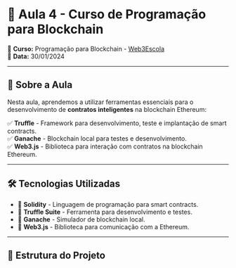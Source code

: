 # 🚀 Aula 4 - Curso de Programação para Blockchain  

📌 **Curso:** Programação para Blockchain - [Web3Escola](https://www.youtube.com/@Web3Escola)  
📅 **Data:** 30/01/2024  

---

## 📖 Sobre a Aula  
Nesta aula, aprendemos a utilizar ferramentas essenciais para o desenvolvimento de **contratos inteligentes** na blockchain Ethereum:  

✅ **Truffle** - Framework para desenvolvimento, teste e implantação de smart contracts.  
✅ **Ganache** - Blockchain local para testes e desenvolvimento.  
✅ **Web3.js** - Biblioteca para interação com contratos na blockchain Ethereum.  

---

## 🛠️ Tecnologias Utilizadas  
- 🔹 **Solidity** - Linguagem de programação para smart contracts.  
- 🔹 **Truffle Suite** - Ferramenta para desenvolvimento e testes.  
- 🔹 **Ganache** - Simulador de blockchain local.  
- 🔹 **Web3.js** - Biblioteca para comunicação com a Ethereum.  

---

## 📂 Estrutura do Projeto  

